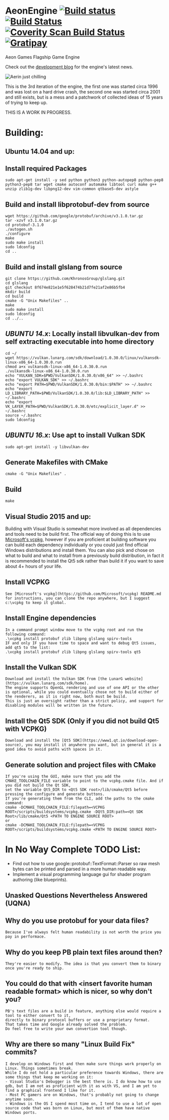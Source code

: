 # AeonEngine [![Build status](https://ci.appveyor.com/api/projects/status/github/AeonGames/AeonEngine?branch=master&svg=true)](https://ci.appveyor.com/project/Kwizatz/AeonEngine/branch/master) [![Build Status](https://travis-ci.org/AeonGames/AeonEngine.svg?branch=master)](https://travis-ci.org/AeonGames/AeonEngine) [![Coverity Scan Build Status](https://scan.coverity.com/projects/10765/badge.svg)](https://scan.coverity.com/projects/aeongames-aeonengine) [![Gratipay](http://img.shields.io/gratipay/user/AeonGames.svg)](https://gratipay.com/AeonEngine)
Aeon Games Flagship Game Engine

Check out the [development blog](http://www.aeongames.com/AeonEngine/) for the engine's latest news.

![Aerin just chilling](https://raw.githubusercontent.com/AeonGames/AeonEngine/master/docs/static/screenshots/aerin_idle.png)

This is the 3rd iteration of the engine, the first one was started circa 1996 and was lost on a hard drive crash, the second one was started circa 2001 and still exists, but is a mess and a patchwork of collected ideas of 15 years of trying to keep up.

THIS IS A WORK IN PROGRESS.

Building:
=========
Ubuntu 14.04 and up:
--------------------

## Install required Packages
    sudo apt-get install -y sed python python3 python-autopep8 python-pep8 python3-pep8 tar wget cmake autoconf automake libtool curl make g++ unzip zlib1g-dev libpng12-dev vim-common qtbase5-dev astyle
    
## Build and install libprotobuf-dev from source
    wget https://github.com/google/protobuf/archive/v3.1.0.tar.gz
    tar -xzvf v3.1.0.tar.gz
    cd protobuf-3.1.0
    ./autogen.sh
    ./configure
    make
    sudo make install
    sudo ldconfig
    cd ..

## Build and install glslang from source
    git clone https://github.com/KhronosGroup/glslang.git
    cd glslang
    git checkout 8f674e821e1e5f628474b21d7fe21af2e86b5fb4
    mkdir build
    cd build
    cmake -G "Unix Makefiles" ..
    make
    sudo make install
    sudo ldconfig
    cd ../..
    
## *UBUNTU 14.x*: Locally install libvulkan-dev from self extracting executable into home directory
    cd ~/
    wget https://vulkan.lunarg.com/sdk/download/1.0.30.0/linux/vulkansdk-linux-x86_64-1.0.30.0.run
    chmod a+x vulkansdk-linux-x86_64-1.0.30.0.run
    ./vulkansdk-linux-x86_64-1.0.30.0.run
    echo "VULKAN_SDK=$PWD/VulkanSDK/1.0.30.0/x86_64" >> ~/.bashrc
    echo "export VULKAN_SDK" >> ~/.bashrc
    echo "export PATH=$PWD/VulkanSDK/1.0.30.0/bin:$PATH" >> ~/.bashrc   
    echo "export LD_LIBRARY_PATH=$PWD/VulkanSDK/1.0.30.0/lib:$LD_LIBRARY_PATH" >> ~/.bashrc
    echo "export VK_LAYER_PATH=$PWD/VulkanSDK/1.0.30.0/etc/explicit_layer.d" >> ~/.bashrc
    source ~/.bashrc
    sudo ldconfig
    
## *UBUNTU 16.x*: Use apt to install Vulkan SDK
    sudo apt-get install -y libvulkan-dev

## Generate Makefiles with CMake
    cmake -G "Unix Makefiles" .

## Build
    make

Visual Studio 2015 and up:
-------------------

Building with Visual Studio is somewhat more involved as all dependencies and tools need to be build first. The official way of doing this is to use [Microsoft's vcpkg](https://github.com/Microsoft/vcpkg), however if you are proficient at building software you can build each dependency individually or you could just find official Windows distributions and install them. You can also pick and chose on what to build and what to install from a previously build distribution, in fact it is recommended to install the Qt5 sdk rather than build it if you want to save about 4+ hours of your life.

## Install VCPKG
    See [Microsoft's vcpkg](https://github.com/Microsoft/vcpkg) README.md for instructions, you can clone the repo anywhere, but I suggest c:\vcpkg to keep it global.
    
## Install Engine dependencies
    In a command prompt window move to the vcpkg root and run the following command:
    .\vcpkg install protobuf zlib libpng glslang spirv-tools
    IF and only IF you have time to space and want to debug Qt5 issues, add qt5 to the list:
    .\vcpkg install protobuf zlib libpng glslang spirv-tools qt5

## Install the Vulkan SDK
    Download and install the Vulkan SDK from [the LunarG website](https://vulkan.lunarg.com/sdk/home).
    The engine supports OpenGL rendering and use of one API or the other is optional, while you could eventually chose not to build either of the renderers, as it is right now, both must be build.
    This is just an oversight rather than a strict policy, and support for disabling modules will be written in the future.

## Install the Qt5 SDK (Only if you did not build Qt5 with VCPKG)
    Download and install the [Qt5 SDK](https://www1.qt.io/download-open-source), you may install it anywhere you want, but in general it is a good idea to avoid paths with spaces in it.

## Generate solution and project files with CMake
    If you're using the GUI, make sure that you add the CMAKE_TOOLCHAIN_FILE variable to point to the vcpkg.cmake file. And if you did not build the Qt SDK,
    set the variable Qt5_DIR to <Qt5 SDK root>/lib/cmake/Qt5 before pressing the configure and generate buttons.
    If you're generating them from the CLI, add the paths to the cmake command:
    cmake -DCMAKE_TOOLCHAIN_FILE:filepath=<VCPKG ROOT>/scripts/buildsystems/vcpkg.cmake -DQt5_DIR:path=<Qt SDK Root>/lib/cmake/Qt5 <PATH TO ENGINE SOURCE ROOT>
    or
    cmake -DCMAKE_TOOLCHAIN_FILE:filepath=<VCPKG ROOT>/scripts/buildsystems/vcpkg.cmake <PATH TO ENGINE SOURCE ROOT>

In No Way Complete TODO List:
=============================

* Find out how to use google::protobuf::TextFormat::Parser so raw mesh bytes can be printed and parsed in a more human readable way.
* Implement a visual programming language gui for shader program authoring (like blueprints).

Unasked Questions Nevertheless Answered (UQNA)
----------------------------------------------

## Why do you use protobuf for your data files?
    Because I've always felt human readability is not worth the price you pay in performace.
## Why do you keep PB plain text files around then?
    They're easier to modify. The idea is that you convert them to binary once you're ready to ship.
## You could do that with &lt;insert favorite human readable format&gt; which is nicer, so why don't you?
    PB's text files are a build in feature, anything else would require a tool to either convert to it,
    directly to binary protocol buffers or use a proprietary format.
    That takes time and Google already solved the problem.
    Do feel free to write your own convertion tool though.
## Why are there so many "Linux Build Fix" commits?
    I develop on Windows first and then make sure things work properly on Linux. Things sometimes break.
    While I do not hold a particular preference towards Windows, there are some things that keep me working on it:
    - Visual Studio's Debugger is the best there is. I do know how to use gdb, but I am not as proficient with it as with VS, and I am yet to find a graphical frontend I like for it.
    - Most PC gamers are on Windows, that's probably not going to change anytime soon.
    - Windows is the OS I spend most time on, I tend to use a lot of open source code that was born on Linux, but most of them have native Windows ports.
